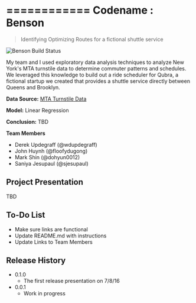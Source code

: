 ============
Codename : Benson
============

> Identifying Optimizing Routes for a fictional shuttle service

![Benson Build Status][buildstatus-url]

My team and I used exploratory data analysis techniques to analyze New York's MTA turnstile data to determine commuter patterns and schedules. We leveraged this knowledge to build out a ride scheduler for Qubra, a fictional startup we created that provides a shuttle service directly between Queens and Brooklyn.

**Data Source:** [MTA Turnstile Data](wwww.google.com)

**Model:** Linear Regression

**Conclusion:** TBD

**Team Members**
* Derek Updegraff (@wdupdegraff)
* John Huynh (@floofydugong)
* Mark Shin (@dohyun0012)
* Saniya Jesupaul (@sjesupaul)

## Project Presentation

TBD

## To-Do List
* Make sure links are functional
* Update README.md with instructions
* Update Links to Team Members

## Release History

* 0.1.0
    * The first release presentation on 7/8/16
* 0.0.1
    * Work in progress

[buildstatus-url]: https://img.shields.io/badge/build-updating-yellow.svg